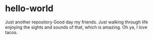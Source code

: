 # hello-world
Just another repository
Good day my friends.  Just walking through life enjoying the sights and sounds of that, which is amazing. Oh ya, I love tacos.
